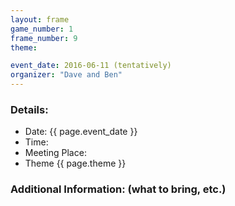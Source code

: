 ```yaml
---
layout: frame
game_number: 1
frame_number: 9
theme: 

event_date: 2016-06-11 (tentatively)
organizer: "Dave and Ben"
---
```



### Details:
- Date: {{ page.event_date }}
- Time:
- Meeting Place:
- Theme {{ page.theme }}

### Additional Information: (what to bring, etc.)
